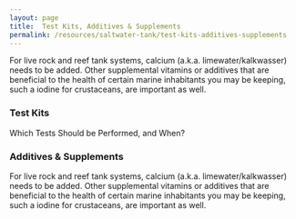 ```yaml
---
layout: page
title:  Test Kits, Additives & Supplements
permalink: /resources/saltwater-tank/test-kits-additives-supplements
---
```


For live rock and reef tank systems, calcium (a.k.a. limewater/kalkwasser) needs to be added. Other supplemental vitamins or additives that are beneficial to the health of certain marine inhabitants you may be keeping, such a iodine for crustaceans, are important as well.

### Test Kits

Which Tests Should be Performed, and When?

### Additives & Supplements
For live rock and reef tank systems, calcium (a.k.a. limewater/kalkwasser) needs to be added. Other supplemental vitamins or additives that are beneficial to the health of certain marine inhabitants you may be keeping, such a iodine for crustaceans, are important as well.


